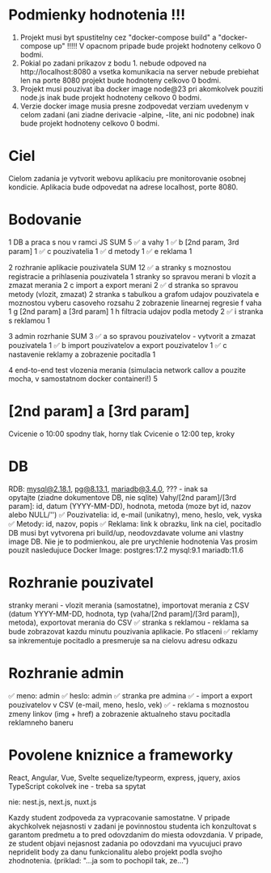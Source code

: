 # Podmienky hodnotenia !!!
1. Projekt musi byt spustitelny cez "docker-compose build" a "docker-compose up" !!!!! V opacnom pripade bude projekt hodnoteny celkovo 0 bodmi.
2. Pokial po zadani prikazov z bodu 1. nebude odpoved na http://localhost:8080 a vsetka komunikacia na server nebude prebiehat len na porte 8080 projekt bude hodnoteny celkovo 0 bodmi.
3. Projekt musi pouzivat iba docker image node@23 pri akomkolvek pouziti node.js inak bude projekt hodnoteny celkovo 0 bodmi.
4. Verzie docker image musia presne zodpovedat verziam uvedenym v celom zadani (ani ziadne derivacie -alpine, -lite, ani nic podobne) inak bude projekt hodnoteny celkovo 0 bodmi.

# Ciel
Cielom zadania je vytvorit webovu aplikaciu pre monitorovanie osobnej kondicie. Aplikacia bude odpovedat na adrese localhost, porte 8080.

# Bodovanie
1    DB a praca s nou v ramci JS SUM 5
✅ a       vahy                         1
✅ b       [2nd param, 3rd param]       1
✅ c       pouzivatelia                 1
✅ d       metody                       1
✅ e       reklama                      1

2    rozhranie aplikacie pouzivatela                                           SUM 12
✅ a       stranky s moznostou registracie a prihlasenia pouzivatela                   1
        stranky so spravou merani
b         vlozit a zmazat merania                                                   2
c         import a export merani                                                    2
✅ d       stranka so spravou metody (vlozit, zmazat)                                  2
        stranka s tabulkou a grafom udajov pouzivatela
e         moznostou vyberu casoveho rozsahu                                         2
          zobrazenie linearnej regresie
f           vaha                                                                    1
g           [2nd param] a [3rd param]                                               1
h         filtracia udajov podla metody                                             2
✅ i       stranka s reklamou                                                          1

3    admin rozrhanie                                        SUM 3
✅ a       so spravou pouzivatelov - vytvorit a zmazat pouzivatela 1
✅ b       import pouzivatelov a export pouzivatelov               1
✅ c       nastavenie reklamy a zobrazenie pocitadla               1

4    end-to-end test vlozenia merania (simulacia network callov a pouzite mocha, v samostatnom docker containeri!) 5

# [2nd param] a [3rd param]
Cvicenie o 10:00 spodny tlak, horny tlak
Cvicenie o 12:00 tep, kroky

# DB
RDB: mysql@2.18.1, pg@8.13.1, mariadb@3.4.0, ??? - inak sa opytajte (ziadne dokumentove DB, nie sqlite)
Vahy/[2nd param]/[3rd param]: id, datum (YYYY-MM-DD), hodnota, metoda (moze byt id, nazov alebo NULL/'')
✅ Pouzivatelia: id, e-mail (unikatny), meno, heslo, vek, vyska
✅ Metody: id, nazov, popis
✅ Reklama: link k obrazku, link na ciel, pocitadlo
DB musi byt vytvorena pri build/up, neodovzdavate volume ani vlastny image DB.
Nie je to podmienkou, ale pre urychlenie hodnotenia Vas prosim pouzit nasledujuce Docker Image:
postgres:17.2
mysql:9.1
mariadb:11.6

# Rozhranie pouzivatel
stranky merani - vlozit merania (samostatne), importovat merania z CSV (datum YYYY-MM-DD, hodnota, typ (vaha/[2nd param]/[3rd param]), metoda), exportovat merania do CSV
✅ stranka s reklamou - reklama sa bude zobrazovat kazdu minutu pouzivania aplikacie. Po stlaceni  ✅ reklamy sa inkrementuje pocitadlo a presmeruje sa na cielovu adresu odkazu

# Rozhranie admin
✅ meno: admin
✅ heslo: admin
✅ stranka pre admina
✅  - import a export pouzivatelov v CSV (e-mail, meno, heslo, vek)
✅  - reklama s moznostou zmeny linkov (img + href) a zobrazenie aktualneho stavu pocitadla reklamneho baneru

# Povolene kniznice a frameworky
React, Angular, Vue, Svelte
sequelize/typeorm, express, jquery, axios
TypeScript
cokolvek ine - treba sa spytat

nie: nest.js, next.js, nuxt.js

Kazdy student zodpoveda za vypracovanie samostatne. V pripade akychkolvek nejasnosti v zadani je povinnostou studenta ich konzultovat s garantom predmetu a to pred odovzdanim do miesta odovzdania. V pripade, ze student objavi nejasnost zadania po odovzdani ma vyucujuci pravo nepridelit body za danu funkcionalitu alebo projekt podla svojho zhodnotenia. (priklad: "...ja som to pochopil tak, ze...")


